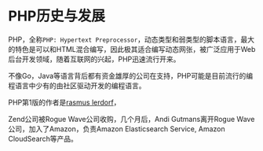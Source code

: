 # PHP历史与发展

PHP，全称`PHP: Hypertext Preprocessor`，动态类型和弱类型的脚本语言，最大的特色是可以和HTML混合编写，因此极其适合编写动态网张，被广泛应用于Web后台开发领域，随着互联网的兴起，PHP迅速流行开来。

不像Go，Java等语言背后都有资金雄厚的公司在支持，PHP可能是目前流行的编程语言中少有的由社区驱动开发的编程语言。

PHP第1版的作者是[rasmus lerdorf](https://twitter.com/rasmus)，

Zend公司被Rogue Wave公司收购，几个月后，Andi Gutmans离开Rogue Wave公司，加入了Amazon，负责Amazon Elasticsearch Service, Amazon CloudSearch等产品。